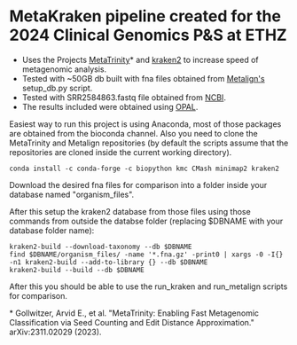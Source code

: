 # MetaKraken pipeline created for the 2024 Clinical Genomics P&S at ETHZ

* Uses the Projects [MetaTrinity](https://github.com/CMU-SAFARI/MetaTrinity)\* and [kraken2](https://github.com/DerrickWood/kraken2) to increase speed of metagenomic analysis.
* Tested with ~50GB db built with fna files obtained from [Metalign's](https://github.com/nlapier2/Metalign) setup\_db.py script.
* Tested with SRR2584863.fastq file obtained from [NCBI](https://trace.ncbi.nlm.nih.gov/Traces/?view=run_browser&acc=SRR2584863&display=metadata).
* The results included were obtained using [OPAL](https://github.com/CAMI-challenge/OPAL).

Easiest way to run this project is using Anaconda, most of those packages are obtained from the bioconda channel. Also you need to clone the MetaTrinity and Metalign repositories (by default the scripts assume that the repositories are cloned inside the current working directory).

```
conda install -c conda-forge -c biopython kmc CMash minimap2 kraken2
```

Download the desired fna files for comparison into a folder inside your database named "organism_files".

After this setup the kraken2 database from those files using those commands from outside the databse folder (replacing $DBNAME with your database folder name):

```
kraken2-build --download-taxonomy --db $DBNAME
find $DBNAME/organism_files/ -name '*.fna.gz' -print0 | xargs -0 -I{} -n1 kraken2-build --add-to-library {} --db $DBNAME
kraken2-build --build --db $DBNAME
```

After this you should be able to use the run_kraken and run_metalign scripts for comparison.

\* Gollwitzer, Arvid E., et al. "MetaTrinity: Enabling Fast Metagenomic Classification via Seed Counting and Edit Distance Approximation." arXiv:2311.02029 (2023).
